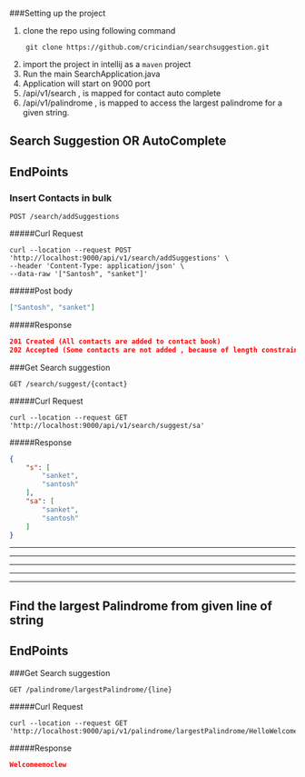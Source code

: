 ###Setting up the project

1. clone the repo using following command
```textmate
    git clone https://github.com/cricindian/searchsuggestion.git
```
2. import the project in intellij as a ``maven`` project
3. Run the main SearchApplication.java
4. Application will start on 9000 port
5. /api/v1/search , is mapped for contact auto complete  
6. /api/v1/palindrome , is mapped to access the largest palindrome for a given string.

## Search Suggestion OR AutoComplete

## EndPoints

### Insert Contacts in bulk
```textmate
POST /search/addSuggestions
```

#####Curl Request
```curl
curl --location --request POST 'http://localhost:9000/api/v1/search/addSuggestions' \
--header 'Content-Type: application/json' \
--data-raw '["Santosh", "sanket"]'
```

#####Post body
```json
["Santosh", "sanket"]
```

#####Response 
```json
201 Created (All contacts are added to contact book)
202 Accepted (Some contacts are not added , because of length constraint which is < 10)
```


###Get Search suggestion
```textmate
GET /search/suggest/{contact}
```

#####Curl Request
```textmate
curl --location --request GET 'http://localhost:9000/api/v1/search/suggest/sa'
```

#####Response 
```json
{
    "s": [
        "sanket",
        "santosh"
    ],
    "sa": [
        "sanket",
        "santosh"
    ]
}
```
------------------------------------------------------------------
------------------------------------------------------------------
------------------------------------------------------------------
------------------------------------------------------------------
------------------------------------------------------------------
## Find the largest Palindrome from given line of string

## EndPoints

###Get Search suggestion
```textmate
GET /palindrome/largestPalindrome/{line}
```

#####Curl Request
```textmate
curl --location --request GET 'http://localhost:9000/api/v1/palindrome/largestPalindrome/HelloWelcomeemoclewHelloolle'
```

#####Response 
```json
Welcomeemoclew
```
